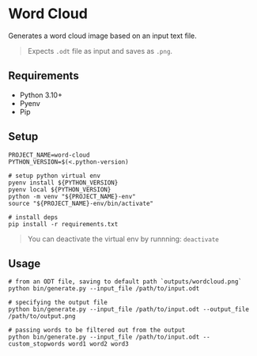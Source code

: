 # Word Cloud

Generates a word cloud image based on an input text file.

> Expects `.odt` file as input and saves as `.png`.

## Requirements

- Python 3.10+
- Pyenv
- Pip

## Setup

```shell
PROJECT_NAME=word-cloud
PYTHON_VERSION=$(<.python-version)

# setup python virtual env
pyenv install ${PYTHON_VERSION}
pyenv local ${PYTHON_VERSION}
python -m venv "${PROJECT_NAME}-env"
source "${PROJECT_NAME}-env/bin/activate"

# install deps
pip install -r requirements.txt
```

> You can deactivate the virtual env by runnning: `deactivate`

## Usage

```shell
# from an ODT file, saving to default path `outputs/wordcloud.png`
python bin/generate.py --input_file /path/to/input.odt

# specifying the output file
python bin/generate.py --input_file /path/to/input.odt --output_file /path/to/output.png

# passing words to be filtered out from the output
python bin/generate.py --input_file /path/to/input.odt --custom_stopwords word1 word2 word3
```
